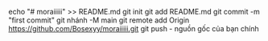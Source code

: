 echo "# moraiiiii" >> README.md 
git init 
git add README.md 
git commit -m "first commit" 
git nhánh -M main 
git remote add Origin https://github.com/Bosexyy/moraiiiii.git
 git push - nguồn gốc của bạn chính
